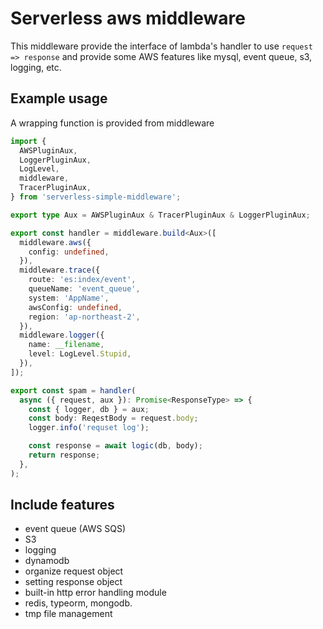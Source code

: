 # Serverless aws middleware

This middleware provide the interface of lambda's handler to use `request => response`
and provide some AWS features like mysql, event queue, s3, logging, etc.

## Example usage

A wrapping function is provided from middleware

```ts
import {
  AWSPluginAux,
  LoggerPluginAux,
  LogLevel,
  middleware,
  TracerPluginAux,
} from 'serverless-simple-middleware';

export type Aux = AWSPluginAux & TracerPluginAux & LoggerPluginAux;

export const handler = middleware.build<Aux>([
  middleware.aws({
    config: undefined,
  }),
  middleware.trace({
    route: 'es:index/event',
    queueName: 'event_queue',
    system: 'AppName',
    awsConfig: undefined,
    region: 'ap-northeast-2',
  }),
  middleware.logger({
    name: __filename,
    level: LogLevel.Stupid,
  }),
]);
```

```ts
export const spam = handler(
  async ({ request, aux }): Promise<ResponseType> => {
    const { logger, db } = aux;
    const body: ReqestBody = request.body;
    logger.info('requset log');

    const response = await logic(db, body);
    return response;
  },
);
```

## Include features

- event queue (AWS SQS)
- S3
- logging
- dynamodb
- organize request object
- setting response object
- built-in http error handling module
- redis, typeorm, mongodb.
- tmp file management
